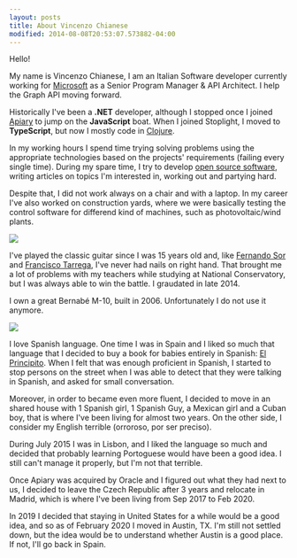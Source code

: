 ```yaml
---
layout: posts
title: About Vincenzo Chianese
modified: 2014-08-08T20:53:07.573882-04:00
---
```


Hello!

My name is Vincenzo Chianese, I am an Italian Software developer currently working for [Microsoft](https://microsoft.com) as a Senior Program Manager & API Architect. I help the Graph API moving forward.

Historically I've been a **.NET** developer, although I stopped once I joined [Apiary](https://apiary.io) to jump on the **JavaScript** boat. When I joined Stoplight, I moved to **TypeScript**, but now I mostly code in [Clojure](https://clojure.org).

In my working hours I spend time trying solving problems using the appropriate technologies based on the projects' requirements (failing every single time). During my spare time, I try to develop [open source software](https://github.com/XVincentX), writing articles on topics I'm interested in, working out and partying hard.

Despite that, I did not work always on a chair and with a laptop. In my career I've also worked on construction yards, where we were basically testing the control software for differend kind of machines, such as photovoltaic/wind plants.

![](https://i.imgur.com/BmGT3uE.jpg)

I've played the classic guitar since I was 15 years old and, like [Fernando Sor](https://en.wikipedia.org/wiki/Fernando_Sor) and [Francisco Tarrega](https://en.wikipedia.org/wiki/Francisco_T%C3%A1rrega), I've never had nails on right hand. That brought me a lot of problems with my teachers while studying at National Conservatory, but I was always able to win the battle. I graudated in late 2014.

I own a great Bernabé M-10, built in 2006. Unfortunately I do not use it anymore.

![](https://i.imgur.com/JAyjOTu.jpg)

I love Spanish language. One time I was in Spain and I liked so much that language that I decided to buy a book for babies entirely in Spanish: [El Principito](https://es.wikipedia.org/wiki/El_principito). When I felt that was enough proficient in Spanish, I started to stop persons on the street when I was able to detect that they were talking in Spanish, and asked for small conversation. 

Moreover, in order to became even more fluent, I decided to move in an shared house with 1 Spanish girl, 1 Spanish Guy, a Mexican girl and a Cuban boy, that is where I've been living for almost two years. On the other side, I consider my English terrible (orroroso, por ser preciso).

During July 2015 I was in Lisbon, and I liked the language so much and decided that probably learning
Portoguese would have been a good idea. I still can't manage it properly, but I'm not that terrible.

Once Apiary was acquired by Oracle and I figured out what they had next to us, I decided to leave the Czech Republic after 3 years and relocate in Madrid, which is where I've been living from Sep 2017 to Feb 2020.

In 2019 I decided that staying in United States for a while would be a good idea, and so as of February 2020 I moved in Austin, TX. I'm still not settled down, but the idea would be to understand whether Austin is a good place. If not, I'll go back in Spain.

